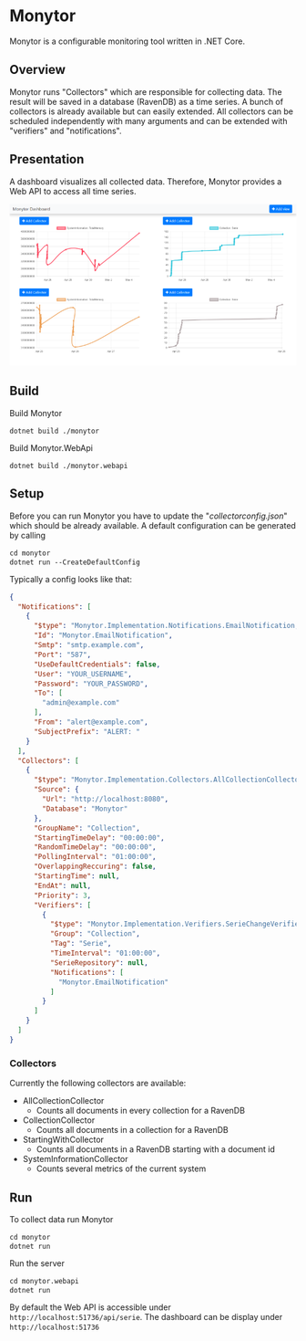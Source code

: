 # Monytor

Monytor is a configurable monitoring tool written in .NET Core. 

## Overview
Monytor runs "Collectors" which are responsible for collecting data. The result will be saved in a database (RavenDB) as a time series. A bunch of collectors is already available but can easily extended. All collectors can be scheduled independently with many arguments and can be extended with "verifiers" and "notifications".

## Presentation
A dashboard visualizes all collected data. Therefore, Monytor provides a Web API to access all time series.

![Monytor Dashboard](/images/monytor_dashboard.png?raw=true)

## Build

Build Monytor
```
dotnet build ./monytor
```

Build Monytor.WebApi
```
dotnet build ./monytor.webapi
```

## Setup

Before you can run Monytor you have to update the "*collectorconfig.json*" which should be already available. A default configuration can be generated by calling

```
cd monytor
dotnet run --CreateDefaultConfig
```
Typically a config looks like that:

```json
{
  "Notifications": [
    {
      "$type": "Monytor.Implementation.Notifications.EmailNotification, Monytor.Implementation",
      "Id": "Monytor.EmailNotification",
      "Smtp": "smtp.example.com",
      "Port": "587",
      "UseDefaultCredentials": false,
      "User": "YOUR_USERNAME",
      "Password": "YOUR_PASSWORD",
      "To": [
        "admin@example.com"
      ],
      "From": "alert@example.com",
      "SubjectPrefix": "ALERT: "
    }
  ],
  "Collectors": [
    {
      "$type": "Monytor.Implementation.Collectors.AllCollectionCollector, Monytor.Implementation",
      "Source": {
        "Url": "http://localhost:8080",
        "Database": "Monytor"
      },
      "GroupName": "Collection",
      "StartingTimeDelay": "00:00:00",
      "RandomTimeDelay": "00:00:00",
      "PollingInterval": "01:00:00",
      "OverlappingReccuring": false,
      "StartingTime": null,
      "EndAt": null,
      "Priority": 3,
      "Verifiers": [
        {
          "$type": "Monytor.Implementation.Verifiers.SerieChangeVerifier, Monytor.Implementation",
          "Group": "Collection",
          "Tag": "Serie",
          "TimeInterval": "01:00:00",
          "SerieRepository": null,
          "Notifications": [
            "Monytor.EmailNotification"
          ]
        }
      ]
    }
  ]
}
```

### Collectors
Currently the following collectors are available:
* AllCollectionCollector
  * Counts all documents in every collection for a RavenDB
* CollectionCollector
  * Counts all documents in a collection for a RavenDB
* StartingWithCollector
  * Counts all documents in a RavenDB starting with a document id
* SystemInformationCollector
  * Counts several metrics of the current system
  
## Run
To collect data run Monytor
```
cd monytor
dotnet run
```

Run the server
```
cd monytor.webapi
dotnet run
```

By default the Web API is accessible under `http://localhost:51736/api/serie`. The dashboard can be display under `http://localhost:51736`